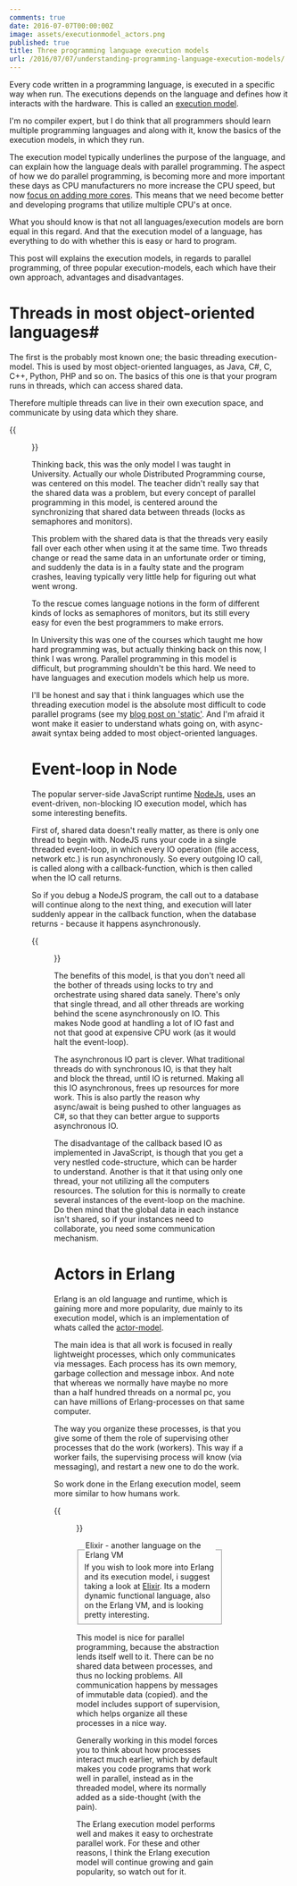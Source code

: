 ```yaml
---
comments: true
date: 2016-07-07T00:00:00Z
image: assets/executionmodel_actors.png
published: true
title: Three programming language execution models
url: /2016/07/07/understanding-programming-language-execution-models/
---
```


Every code written in a programming language, is executed in a specific way when run. The executions depends on the language and defines how it interacts with the hardware. This is called an [execution model](https://en.wikipedia.org/wiki/Execution_model).

I'm no compiler expert, but I do think that all programmers should learn multiple programming languages and along with it, know the basics of the execution models, in which they run. 

<!--more-->

The execution model typically underlines the purpose of the language, and can explain how the language deals with parallel programming. The aspect of how we do parallel programming, is becoming more and more important these days as CPU manufacturers no more increase the CPU speed, but now [focus on adding more cores](http://www.gotw.ca/publications/concurrency-ddj.htm). This means that we need become better and developing programs that utilize multiple CPU's at once.

What you should know is that not all languages/execution models are born equal in this regard. And that the execution model of a language, has everything to do with whether this is easy or hard to program.

This post will explains the execution models, in regards to parallel programming, of three popular execution-models, each which have their own approach, advantages and disadvantages.

# Threads in most object-oriented languages#
The first is the probably most known one; the basic threading execution-model. This is used by most object-oriented languages, as Java, C#, C, C++, Python, PHP and so on. The basics of this one is that your program runs in threads, which can access shared data. 

Therefore multiple threads can live in their own execution space, and communicate by using data which they share.

{{<figure src="/assets/executionmodel_threads.svg#center" height="350">}}

Thinking back, this was the only model I was taught in University. Actually our whole Distributed Programming course, was centered on this model. The teacher didn't really say that the shared data was a problem, but every concept of parallel programming in this model, is centered around the synchronizing that shared data between threads (locks as semaphores and monitors).

This problem with the shared data is that the threads very easily fall over each other when using it at the same time. Two threads change or read the same data in an unfortunate order or timing, and suddenly the data is in a faulty state and the program crashes, leaving typically very little help for figuring out what went wrong.

To the rescue comes language notions in the form of different kinds of locks as semaphores of monitors, but its still every easy for even the best programmers to make errors.

In University this was one of the courses which taught me how hard programming was, but actually thinking back on this now, I think I was wrong. Parallel programming in this model is difficult, but programming shouldn't be this hard. We need to have languages and execution models which help us more.

I'll be honest and say that i think languages which use the threading execution model is the absolute most difficult to code parallel programs (see my [blog post on 'static'](http://www.nettreo.com/2016/06/24/static-considered-harmful.html). And I'm afraid it wont make it easier to understand whats going on, with async-await syntax being added to most object-oriented languages.

# Event-loop in Node
The popular server-side JavaScript runtime [NodeJs](https://nodejs.org/en/), uses an event-driven, non-blocking IO execution model, which has some interesting benefits.

First of, shared data doesn't really matter, as there is only one thread to begin with. NodeJS runs your code in a single threaded event-loop, in which every IO operation (file access, network etc.) is run asynchronously. So every outgoing IO call, is called along with a callback-function, which is then called when the IO call returns.

So if you debug a NodeJS program, the call out to a database will continue along to the next thing, and execution will later suddenly appear in the callback function, when the database returns - because it happens asynchronously.


{{<figure src="/assets/executionmodel_nodejs.svg#center" height="310">}}

The benefits of this model, is that you don't need all the bother of threads using locks to try and orchestrate using shared data sanely. There's only that single thread, and all other threads are working behind the scene asynchronously on IO. This makes Node good at handling a lot of IO fast and not that good at expensive CPU work (as it would halt the event-loop).

The asynchronous IO part is clever. What traditional threads do with synchronous IO, is that they halt and block the thread, until IO is returned. Making all this IO asynchronous, frees up resources for more work. This is also partly the reason why async/await is being pushed to other languages as C#, so that they can better argue to supports asynchronous IO. 

The disadvantage of the callback based IO as implemented in JavaScript, is though that you get a very nestled code-structure, which can be harder to understand. Another is that it that using only one thread, your not utilizing all the computers resources. The solution for this is normally to create several instances of the event-loop on the machine. Do then mind that the global data in each instance isn't shared, so if your instances need to collaborate, you need some communication mechanism.

# Actors in Erlang

Erlang is an old language and runtime, which is gaining more and more popularity, due mainly to its execution model, which is an implementation of whats called the [actor-model](https://en.wikipedia.org/wiki/Actor_model).

The main idea is that all work is focused in really lightweight processes, which only communicates via messages. Each process has its own memory, garbage collection and message inbox. And note that whereas we normally have maybe no more than a half hundred threads on a normal pc, you can have millions of Erlang-processes on that same computer. 

The way you organize these processes, is that you give some of them the role of supervising other processes that do the work (workers). This way if a worker fails, the supervising process will know (via messaging), and restart a new one to do the work.

So work done in the Erlang execution model, seem more similar to how humans work.


{{<figure src="/assets/executionmodel_actors.svg#center">}}

<fieldset class="bytheway">
    <legend class="bytheway">Elixir - another language on the Erlang VM</legend>
If you wish to look more into Erlang and its execution model, i suggest taking a look at <a href="http://elixir-lang.org/">Elixir</a>. Its a modern dynamic functional language, also on the Erlang VM, and is looking pretty interesting. 
</fieldset>

This model is nice for parallel programming, because the abstraction lends itself well to it. There can be no shared data between processes, and thus no locking problems. All communication happens by messages of immutable data (copied). and the model includes support of supervision, which helps organize all these processes in a nice way. 

Generally working in this model forces you to think about how processes interact much earlier, which by default makes you code programs that work well in parallel, instead as in the threaded model, where its normally added as a side-thought (with the pain).

The Erlang execution model performs well and makes it easy to orchestrate parallel work. For these and other reasons, I think the Erlang execution model will continue growing and gain popularity, so watch out for it.
